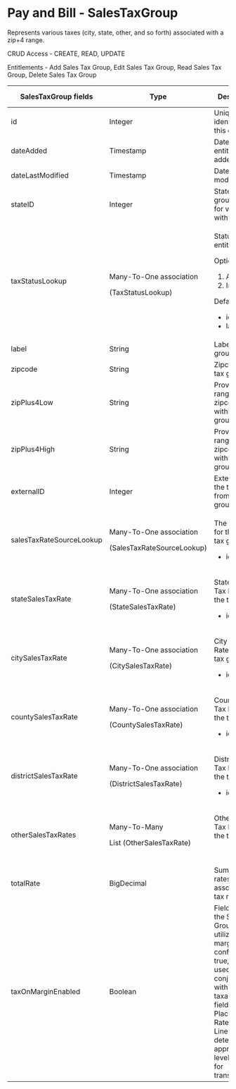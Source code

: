 # Pay and Bill - SalesTaxGroup

Represents various taxes (city, state, other, and so forth) associated with a zip+4 range.

CRUD Access - CREATE, READ, UPDATE

Entitlements - Add Sales Tax Group, Edit Sales Tax Group, Read Sales Tax Group, Delete Sales Tax Group

<table>
    <colgroup>
        <col width="20%"/>
        <col width="20%"/>
        <col width="20%"/>
        <col width="20%"/>
        <col width="20%"/>
    </colgroup>
    <thead>
        <tr class="header">
            <th>SalesTaxGroup fields</th>
            <th>Type</th>
            <th>Description</th>
            <th>Not null</th>
            <th>Read-only</th>
        </tr>
    </thead>
    <tbody>
        <tr>
            <td>id</td>
            <td>Integer</td>
            <td>Unique identifier for this entity.</td>
            <td>X</td>
            <td>X</td>
        </tr>
        <tr>
            <td>dateAdded</td>
            <td>Timestamp</td>
            <td>Date the entity was added.</td>
            <td>X</td>
            <td>X</td>
        </tr>
        <tr>
            <td>dateLastModified</td>
            <td>Timestamp</td>
            <td>Date last modified.</td>
            <td>X</td>
            <td>X</td>
        </tr>
        <tr>
            <td>stateID</td>
            <td>Integer</td>
            <td>State id of tax group userd for validation with zip code.</td>
            <td>X</td>
            <td><br/></td>
        </tr>
        <tr>
            <td>taxStatusLookup</td>
            <td><p>Many-To-One association</p>
                <div>(TaxStatusLookup)</div>
            </td>
            <td>
                <p>Status of this entity.</p>
                <p>Options are:</p>
                <ol>
                    <li>Active</li>
                    <li>Inactive</li>
                </ol>
                <p>Default fields:</p>
                <ul>
                    <li>id</li>
                    <li>label</li>
                </ul>
            </td>
            <td><br/></td>
            <td><br/></td>
        </tr>
        <tr>
            <td>label</td>
            <td>String</td>
            <td>Label of tax group.</td>
            <td>X</td>
            <td><br/></td>
        </tr>
        <tr>
            <td>zipcode</td>
            <td>String</td>
            <td>Zipcode of tax group.</td>
            <td>X</td>
            <td><br/></td>
        </tr>
        <tr>
            <td>zipPlus4Low</td>
            <td>String</td>
            <td>Provides a range of zipcodes within the tax group.</td>
            <td><br/></td>
            <td><br/></td>
        </tr>
        <tr>
            <td>zipPlus4High</td>
            <td><span>String</span></td>
            <td><span>Provides a range of zipcodes within the tax group.</span></td>
            <td><br/></td>
            <td><br/></td>
        </tr>
        <tr>
            <td>externalID</td>
            <td>Integer</td>
            <td>External id for the tax group, from the tax group source.</td>
            <td><br/></td>
            <td><br/></td>
        </tr>
        <tr>
            <td>salesTaxRateSourceLookup</td>
            <td><p>Many-To-One association</p>
                <p>(SalesTaxRateSourceLookup)</p></td>
            <td><p>The source for the sales tax group.</p>
                <ul>
                    <li>id</li>
                </ul>
            </td>
            <td><br/></td>
            <td><br/></td>
        </tr>
        <tr>
            <td>stateSalesTaxRate</td>
            <td><p>Many-To-One association</p>
                <p>(StateSalesTaxRate)</p></td>
            <td><p>State Sales Tax Rate for the tax group.</p>
                <ul>
                    <li>id</li>
                </ul>
            </td>
            <td><br/></td>
            <td><br/></td>
        </tr>
        <tr>
            <td>citySalesTaxRate</td>
            <td><p>Many-To-One association</p>
                <p>(CitySalesTaxRate)</p></td>
            <td><p>City Sales Tax Rate for the tax group.</p>
                <ul>
                    <li>id</li>
                </ul>
            </td>
            <td><br/></td>
            <td><br/></td>
        </tr>
        <tr>
            <td>countySalesTaxRate</td>
            <td><p>Many-To-One association</p>
                <p>(CountySalesTaxRate)</p></td>
            <td><p>County Sales Tax Rate for the tax group.</p>
                <ul>
                    <li>id</li>
                </ul>
            </td>
            <td><br/></td>
            <td><br/></td>
        </tr>
        <tr>
            <td>districtSalesTaxRate</td>
            <td><p><span>Many-To-One association</span></p>
                <p><span>(DistrictSalesTaxRate)</span></p></td>
            <td><p>District Sales Tax Rate for the tax group.</p>
                <ul>
                    <li>id</li>
                </ul>
            </td>
            <td><br/></td>
            <td><br/></td>
        </tr>
        <tr>
            <td>otherSalesTaxRates</td>
            <td><p>Many-To-Many</p>
                <p>List (OtherSalesTaxRate)</p></td>
            <td><p>Other Sales Tax Rates for the tax group.</p>
                <p><br/></p></td>
            <td><br/></td>
            <td><br/></td>
        </tr>
        <tr>
            <td>totalRate</td>
            <td>BigDecimal</td>
            <td>Sum of all rates of associated tax rates.</td>
            <td><br/></td>
            <td>X</td>
        </tr>
        <tr>
            <td>taxOnMarginEnabled</td>
            <td>Boolean</td>
            <td>Field marks the Sales Tax Group to utilize taxable margins. If configured to true, will be used in conjunction with taxableMargin field on Placement Rate Card Line to determine appropriate level of taxes for transactions.</td>
            <td>X</td>
            <td><br/></td>
        </tr>
    </tbody>
</table>
